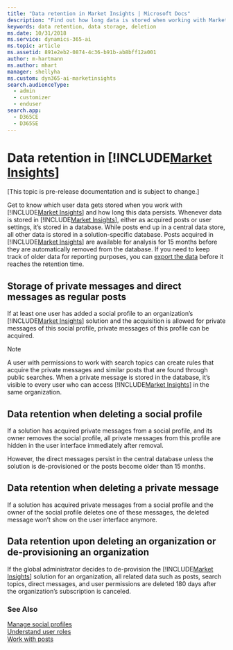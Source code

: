 ```yaml
---
title: "Data retention in Market Insights | Microsoft Docs"
description: "Find out how long data is stored when working with Market Insights."
keywords: data retention, data storage, deletion
ms.date: 10/31/2018
ms.service: dynamics-365-ai
ms.topic: article
ms.assetid: 891e2eb2-0874-4c36-b91b-ab8bff12a001
author: m-hartmann
ms.author: mhart
manager: shellyha
ms.custom: dyn365-ai-marketinsights
search.audienceType: 
  - admin
  - customizer
  - enduser
search.app: 
  - D365CE
  - D365SE
---
```


# Data retention in [!INCLUDE[Market Insights](../includes/pn-market-insights-short.md)]

[This topic is pre-release documentation and is subject to change.]

Get to know which user data gets stored when you work with [!INCLUDE[Market Insights](../includes/pn-market-insights-short.md)] and how long this data persists. Whenever data is stored in [!INCLUDE[Market Insights](../includes/pn-market-insights-short.md)], either as acquired posts or user settings, it’s stored in a database. While posts end up in a central data store, all other data is stored in a solution-specific database. Posts acquired in [!INCLUDE[Market Insights](../includes/pn-market-insights-short.md)] are available for analysis for 15 months before they are automatically removed from the database. If you need to keep track of older data for reporting purposes, you can [export the data](analyze-social-data-using-widgets.md#export-data-from-widgets) before it reaches the retention time.     
  
## Storage of private messages and direct messages as regular posts 

If at least one user has added a social profile to an organization’s [!INCLUDE[Market Insights](../includes/pn-market-insights-short.md)] solution and the acquisition is allowed for private messages of this social profile, private messages of this profile can be acquired.  
  
> [!NOTE]
>  A user with permissions to work with search topics can create rules that acquire the private messages and similar posts that are found through public searches. When a private message is stored in the database, it’s visible to every user who can access [!INCLUDE[Market Insights](../includes/pn-market-insights-short.md)] in the same organization.  
  
## Data retention when deleting a social profile  

If a solution has acquired private messages from a social profile, and its owner removes the social profile, all private messages from this profile are hidden in the user interface immediately after removal.  
  
However, the direct messages persist in the central database unless the solution is de-provisioned or the posts become older than 15 months.  
  
## Data retention when deleting a private message  

If a solution has acquired private messages from a social profile and the owner of the social profile deletes one of these messages, the deleted message won’t show on the user interface anymore.  
  
## Data retention upon deleting an organization or de-provisioning an organization  

If the global administrator decides to de-provision the [!INCLUDE[Market Insights](../includes/pn-market-insights-short.md)] solution for an organization, all related data such as posts, search topics, direct messages, and user permissions are deleted 180 days after the organization’s subscription is canceled.  
  
### See Also  

[Manage social profiles](manage-social-profiles.md)   
[Understand user roles](user-roles.md)   
[Work with posts](work-with-posts.md)
 
